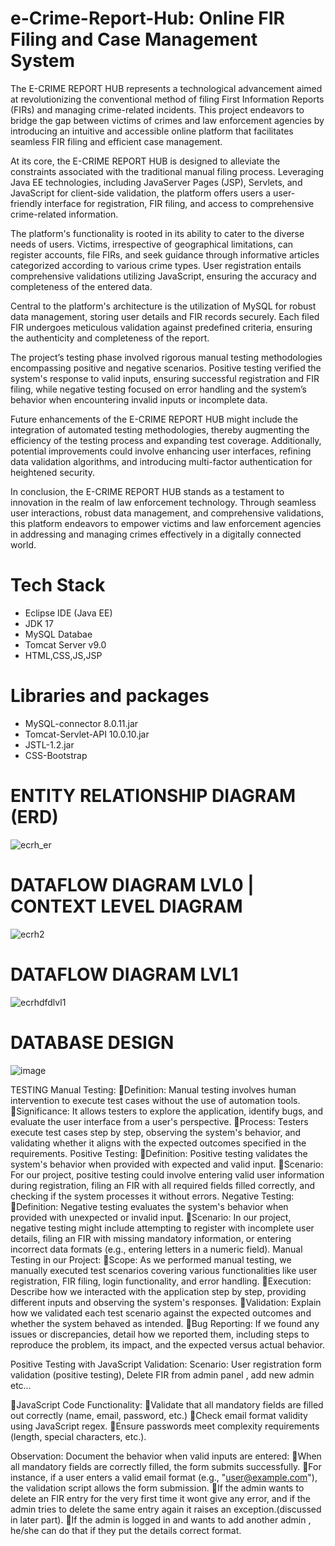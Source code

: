 # e-Crime-Report-Hub: Online FIR Filing and Case Management System
The E-CRIME REPORT HUB represents a technological advancement aimed at revolutionizing the conventional method of filing First Information Reports (FIRs) and managing crime-related incidents. This project endeavors to bridge the gap between victims of crimes and law enforcement agencies by introducing an intuitive and accessible online platform that facilitates seamless FIR filing and efficient case management.

At its core, the E-CRIME REPORT HUB is designed to alleviate the constraints associated with the traditional manual filing process. Leveraging Java EE technologies, including JavaServer Pages (JSP), Servlets, and JavaScript for client-side validation, the platform offers users a user-friendly interface for registration, FIR filing, and access to comprehensive crime-related information.

The platform's functionality is rooted in its ability to cater to the diverse needs of users. Victims, irrespective of geographical limitations, can register accounts, file FIRs, and seek guidance through informative articles categorized according to various crime types. User registration entails comprehensive validations utilizing JavaScript, ensuring the accuracy and completeness of the entered data.

Central to the platform's architecture is the utilization of MySQL for robust data management, storing user details and FIR records securely. Each filed FIR undergoes meticulous validation against predefined criteria, ensuring the authenticity and completeness of the report.

The project’s testing phase involved rigorous manual testing methodologies encompassing positive and negative scenarios. Positive testing verified the system's response to valid inputs, ensuring successful registration and FIR filing, while negative testing focused on error handling and the system’s behavior when encountering invalid inputs or incomplete data.

Future enhancements of the E-CRIME REPORT HUB might include the integration of automated testing methodologies, thereby augmenting the efficiency of the testing process and expanding test coverage. Additionally, potential improvements could involve enhancing user interfaces, refining data validation algorithms, and introducing multi-factor authentication for heightened security.

In conclusion, the E-CRIME REPORT HUB stands as a testament to innovation in the realm of law enforcement technology. Through seamless user interactions, robust data management, and comprehensive validations, this platform endeavors to empower victims and law enforcement agencies in addressing and managing crimes effectively in a digitally connected world.


# Tech Stack
* Eclipse IDE (Java EE)
* JDK 17
* MySQL Databae
* Tomcat Server v9.0
* HTML,CSS,JS,JSP

# Libraries and packages
* MySQL-connector 8.0.11.jar
* Tomcat-Servlet-API 10.0.10.jar
* JSTL-1.2.jar
* CSS-Bootstrap

# ENTITY RELATIONSHIP DIAGRAM (ERD)
![ecrh_er](https://github.com/Salvik24Bhowal/e-Crime-Report-Hub/assets/67736824/ced29c04-aaff-4031-afd8-199a1a4324da)
# DATAFLOW DIAGRAM LVL0 | CONTEXT LEVEL DIAGRAM
![ecrh2](https://github.com/Salvik24Bhowal/e-Crime-Report-Hub/assets/67736824/3c09c9be-ea2c-499f-a805-354c3bb315a1)
# DATAFLOW DIAGRAM LVL1
![ecrhdfdlvl1](https://github.com/Salvik24Bhowal/e-Crime-Report-Hub/assets/67736824/f33e19dd-9871-4b7d-9b16-2d635dcfd8d6)
# DATABASE DESIGN
![image](https://github.com/Salvik24Bhowal/e-Crime-Report-Hub/assets/67736824/cf5df120-8a8e-43b6-9e26-f9c267d06c49)




TESTING
Manual Testing:
Definition: Manual testing involves human intervention to execute test cases without the use of automation tools.
Significance: It allows testers to explore the application, identify bugs, and evaluate the user interface from a user's perspective.
Process: Testers execute test cases step by step, observing the system's behavior, and validating whether it aligns with the expected outcomes specified in the requirements.
Positive Testing:
Definition: Positive testing validates the system's behavior when provided with expected and valid input.
Scenario: For our project, positive testing could involve entering valid user information during registration, filing an FIR with all required fields filled correctly, and checking if the system processes it without errors.
Negative Testing:
Definition: Negative testing evaluates the system's behavior when provided with unexpected or invalid input.
Scenario: In our project, negative testing might include attempting to register with incomplete user details, filing an FIR with missing mandatory information, or entering incorrect data formats (e.g., entering letters in a numeric field).
Manual Testing in our Project:
Scope: As we performed manual testing, we manually executed test scenarios covering various functionalities like user registration, FIR filing, login functionality, and error handling.
Execution: Describe how we interacted with the application step by step, providing different inputs and observing the system's responses.
Validation: Explain how we validated each test scenario against the expected outcomes and whether the system behaved as intended.
Bug Reporting: If we found any issues or discrepancies, detail how we reported them, including steps to reproduce the problem, its impact, and the expected versus actual behavior.

Positive Testing with JavaScript Validation:
Scenario: User registration form validation (positive testing), Delete FIR from admin panel , add new admin etc…

JavaScript Code Functionality:
Validate that all mandatory fields are filled out correctly (name, email, password, etc.)
Check email format validity using JavaScript regex.
Ensure passwords meet complexity requirements (length, special characters, etc.).

Observation: Document the behavior when valid inputs are entered:
When all mandatory fields are correctly filled, the form submits successfully.
For instance, if a user enters a valid email format (e.g., "user@example.com"), the validation script allows the form submission.
If the admin wants to delete an FIR entry for the very first time it wont give any error, and if  the admin tries to delete the same entry again it raises an exception.(discussed in later part).
If the admin is logged in and wants to add another admin , he/she can do that if  they put the details correct format. 





  
